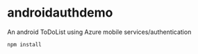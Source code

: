 # androidauthdemo
An android ToDoList using Azure mobile services/authentication

```Shell
npm install 
```
